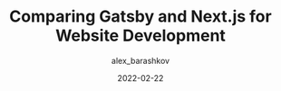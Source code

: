 ---
author: alex_barashkov
date: 2022-02-22
draft: true
publisher: thepracticaldev
tags:
  - gatsby
  - nextjs
  - comparisons
  - static-site-generators
target_url: https://dev.to/alex_barashkov/comparing-gatsby-and-nextjs-for-website-development-13b7
title: Comparing Gatsby and Next.js for Website Development
---